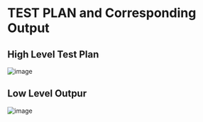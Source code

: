 # TEST PLAN and Corresponding Output

## High Level Test Plan
![image](https://user-images.githubusercontent.com/89735311/132398077-97ed080e-b59a-4b82-b60c-0d2b5c3170d5.png)

## Low Level Outpur

![image](https://user-images.githubusercontent.com/89735311/132398546-096c806a-7de9-44f3-9954-77c2d781720e.png)






